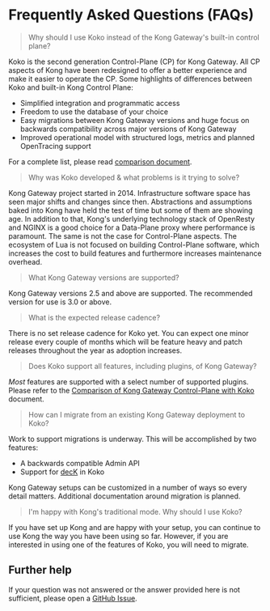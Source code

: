 # Frequently Asked Questions (FAQs)

> Why should I use Koko instead of the Kong Gateway's built-in control plane?

Koko is the second generation Control-Plane (CP) for Kong Gateway. All CP
aspects of Kong have been redesigned to offer a better experience and make it
easier to operate the CP. Some highlights of differences between Koko and built-in Kong Control Plane:
- Simplified integration and programmatic access
- Freedom to use the database of your choice
- Easy migrations between Kong Gateway versions and huge focus on
  backwards compatibility across major versions of Kong Gateway
- Improved operational model with structured logs, metrics and planned OpenTracing support

For a complete list, please read [comparison document](./koko-vs-kong.md).

> Why was Koko developed & what problems is it trying to solve?

Kong Gateway project started in 2014. Infrastructure software space has seen
major shifts and changes since then. Abstractions and assumptions baked into
Kong have held the test of time but some of them are showing age.
In addition to that, Kong's underlying technology stack of OpenResty and NGINX
is a good choice for a Data-Plane proxy where performance is paramount. The same
is not the case for Control-Plane aspects.
The ecosystem of Lua is not focused on building Control-Plane software, which
increases the cost to build features and furthermore increases maintenance overhead.

> What Kong Gateway versions are supported?

Kong Gateway versions 2.5 and above are supported.
The recommended version for use is 3.0 or above.

> What is the expected release cadence?

There is no set release cadence for Koko yet. You can expect one minor release
every couple of months which will be feature heavy and patch releases throughout
the year as adoption increases.

> Does Koko support all features, including plugins, of Kong Gateway?

_Most_ features are supported with a select number of supported plugins.
Please refer to the
[Comparison of Kong Gateway Control-Plane with Koko](./koko-vs-kong.md) document.

> How can I migrate from an existing Kong Gateway deployment to Koko?

Work to support migrations is underway. This will be accomplished by two features:
- A backwards compatible Admin API
- Support for [decK](https://github.com/kong/deck) in Koko

Kong Gateway setups can be customized in a number of ways so every detail
matters. Additional documentation around migration is planned.

> I'm happy with Kong's traditional mode. Why should I use Koko?

If you have set up Kong and are happy with your setup, you can continue to use
Kong the way you have been using so far.
However, if you are interested in using one of the features of Koko,
you will need to migrate.

## Further help

If your question was not answered or the answer provided here is not sufficient,
please open a [GitHub Issue](https://github.com/Kong/koko/issues/new/choose).

